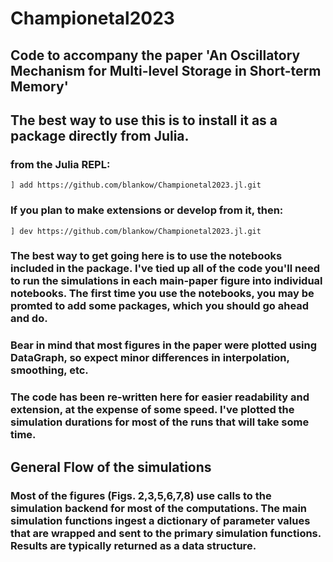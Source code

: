 # Championetal2023

## Code to accompany the paper 'An Oscillatory Mechanism for Multi-level Storage in Short-term Memory'

## The best way to use this is to install it as a package directly from Julia.
### from the Julia REPL:

   
    ] add https://github.com/blankow/Championetal2023.jl.git

 
### If you plan to make extensions or develop from it, then:
 
    ] dev https://github.com/blankow/Championetal2023.jl.git




### The best way to get going here is to use the notebooks included in the package. I've tied up all of the code you'll need to run the simulations in each main-paper figure into individual notebooks. The first time you use the notebooks, you may be promted to add some packages, which you should go ahead and do.

### Bear in mind that most figures in the paper were plotted using DataGraph, so expect minor differences in interpolation, smoothing, etc. 
### The code has been re-written here for easier readability and extension, at the expense of some speed. I've plotted the simulation durations for most of the runs that will take some time.

## General Flow of the simulations
### Most of the figures (Figs. 2,3,5,6,7,8) use calls to the simulation backend for most of the computations. The main simulation functions ingest a dictionary of parameter values that are wrapped and sent to the primary simulation functions. Results are typically returned as a data structure. 
